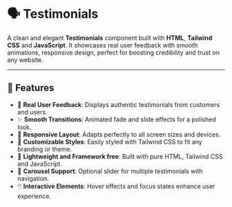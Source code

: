 # 🗣️ Testimonials

A clean and elegant **Testimonials** component built with **HTML**, **Tailwind CSS** and **JavaScript**. It showcases real user feedback with smooth animations, responsive design, perfect for boosting credibility and trust on any website.

---

## 🚀 Features

- 💬 **Real User Feedback**: Displays authentic testimonials from customers and users.  
- ✨ **Smooth Transitions**: Animated fade and slide effects for a polished look.  
- 📱 **Responsive Layout**: Adapts perfectly to all screen sizes and devices.  
- 🎨 **Customizable Styles**: Easily styled with Tailwind CSS to fit any branding or theme.  
- 🧩 **Lightweight and Framework free**: Built with pure HTML, Tailwind CSS and JavaScript.  
- 🔄 **Carousel Support**: Optional slider for multiple testimonials with navigation.  
- 🖱️ **Interactive Elements**: Hover effects and focus states enhance user experience.
